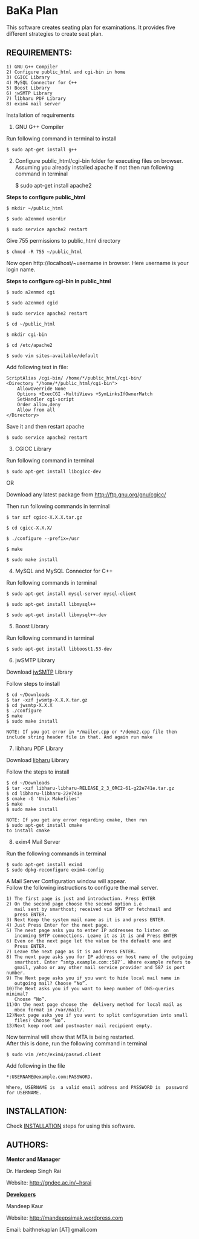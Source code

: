 BaKa Plan
=========

This software creates seating plan for examinations. It provides five 
different strategies to create seat plan.

REQUIREMENTS:
-------------

    1) GNU G++ Compiler
    2) Configure public_html and cgi-bin in home
    3) CGICC Library
    4) MySQL Connector for C++
    5) Boost Library
    6) jwSMTP Library
    7) libharu PDF Library
    8) exim4 mail server

Installation of requirements

1) GNU G++ Compiler
    
Run following command in terminal to install
    
    $ sudo apt-get install g++

2) Configure public_html/cgi-bin folder for executing files on browser.<br>
Assuming you already installed apache if not then run following
command in terminal

    $ sudo apt-get install apache2
    
**Steps to configure public_html**
        
    $ mkdir ~/public_html
    
    $ sudo a2enmod userdir
        
    $ sudo service apache2 restart
        
Give 755 permissions to public_html directory
        
    $ chmod -R 755 ~/public_html
        
Now open http://localhost/~username in browser.
Here username is your login name.
    
**Steps to configure cgi-bin in public_html**
    
    $ sudo a2enmod cgi
    
    $ sudo a2enmod cgid
    
    $ sudo service apache2 restart
     
    $ cd ~/public_html
    
    $ mkdir cgi-bin
    
    $ cd /etc/apache2
    
    $ sudo vim sites-available/default
    
Add following text in file:
    
    ScriptAlias /cgi-bin/ /home/*/public_html/cgi-bin/
    <Directory "/home/*/public_html/cgi-bin">
        AllowOverride None
        Options +ExecCGI -MultiViews +SymLinksIfOwnerMatch
        SetHandler cgi-script
        Order allow,deny
        Allow from all
    </Directory>
    
Save it and then restart apache

    $ sudo service apache2 restart
    
3) CGICC Library<br>

Run following command in terminal
    
    $ sudo apt-get install libcgicc-dev

OR

Download any latest package from http://ftp.gnu.org/gnu/cgicc/<br>
    
Then run following commands in terminal
    
    $ tar xzf cgicc-X.X.X.tar.gz 
    
    $ cd cgicc-X.X.X/ 
  
    $ ./configure --prefix=/usr 
    
    $ make
    
    $ sudo make install
    
<!--    NOTE: If you got permission error then use sudo with command.-->

4) MySQL and MySQL Connector for C++

Run following commands in terminal

    $ sudo apt-get install mysql-server mysql-client
    
    $ sudo apt-get install libmysql++

    $ sudo apt-get install libmysql++-dev

5) Boost Library

Run following command in terminal

    $ sudo apt-get install libboost1.53-dev 

6) jwSMTP Library

Download
[jwSMTP](http://sourceforge.net/projects/jwsmtp/files/latest/download) Library

Follow steps to install

    $ cd ~/Downloads
    $ tar -xzf jwsmtp-X.X.X.tar.gz
    $ cd jwsmtp-X.X.X
    $ ./configure
    $ make
    $ sudo make install

    NOTE: If you got error in */mailer.cpp or */demo2.cpp file then
    include string header file in that. And again run make
    
7) libharu PDF Library

Download
[libharu](https://github.com/libharu/libharu/tarball/master)
Library

Follow the steps to install

    $ cd ~/Downloads
    $ tar -xzf libharu-libharu-RELEASE_2_3_0RC2-61-g22e741e.tar.gz
    $ cd libharu-libharu-22e741e
    $ cmake -G 'Unix Makefiles'
    $ make
    $ sudo make install
    
    NOTE: If you get any error regarding cmake, then run
    $ sudo apt-get install cmake
    to install cmake
    
8) exim4 Mail Server

Run the following commands in terminal

    $ sudo apt-get install exim4
    $ sudo dpkg-reconfigure exim4-config
    
A Mail Server Configuration window will appear.<br>
Follow the following instructions to configure the mail server.

    1) The first page is just and introduction. Press ENTER
    2) On the second page choose the second option i.e 
       mail sent by smarthost; received via SMTP or fetchmail and 
       press ENTER.
    3) Next Keep the system mail name as it is and press ENTER.
    4) Just Press Enter for the next page.
    5) The next page asks you to enter IP addresses to listen on
       incoming SMTP connections. Leave it as it is and Press ENTER
    6) Even on the next page let the value be the default one and 
       Press ENTER.
    7) Leave the next page as it is and Press ENTER.
    8) The next page asks you for IP address or host name of the outgoing
       smarthost. Enter “smtp.example.com::587″. Where example refers to
       gmail, yahoo or any other mail service provider and 587 is port number.
    9) The Next page asks you if you want to hide local mail name in 
       outgoing mail? Choose “No”.
    10)The Next asks you if you want to keep number of DNS-queries minimal?
       Choose “No”.
    11)On the next page choose the  delivery method for local mail as
       mbox format in /var/mail/.
    12)Next page asks you if you want to split configuration into small
       files? Choose “No”. 
    13)Next keep root and postmaster mail recipient empty.

Now terminal will show that MTA is being restarted.<br>
After this is done, run the following command in terminal

    $ sudo vim /etc/exim4/passwd.client

Add following in the file

    *:USERNAME@example.com:PASSWORD.

    Where, USERNAME is  a valid email address and PASSWORD is  password for USERNAME.



INSTALLATION:
-------------
Check [INSTALLATION](https://github.com/GreatDevelopers/bakaplan/blob/master/INSTALLATION.txt) steps for using this software.

AUTHORS:
--------
<b>Mentor and Manager</b>

Dr. Hardeep Singh Rai

Website: http://gndec.ac.in/~hsrai

<b>[Developers](https://github.com/GreatDevelopers/bakaplan/wiki/Contributors)</b>

Mandeep Kaur

Website: http://mandeepsimak.wordpress.com

Email: baithnekaplan \[AT\] gmail.com

